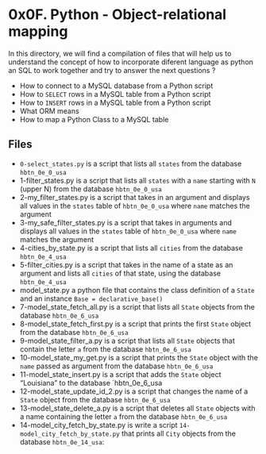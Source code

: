 # 0x0F. Python - Object-relational mapping

In this directory, we will find a compilation of files that will help us to understand the concept of how to incorporate diferent language as python an SQL to work together and try to answer the next questions ?

-   How to connect to a MySQL database from a Python script
-   How to  `SELECT`  rows in a MySQL table from a Python script
-   How to  `INSERT`  rows in a MySQL table from a Python script
-   What ORM means
-   How to map a Python Class to a MySQL table

## Files
 - `0-select_states.py` is a script that lists all `states` from the database `hbtn_0e_0_usa`
 - 1-filter_states.py is a script that lists all `states` with a `name` starting with `N` (upper N) from the database `hbtn_0e_0_usa`
 - 2-my_filter_states.py is a script that takes in an argument and displays all values in the `states` table of `hbtn_0e_0_usa` where `name` matches the argument
 - 3-my_safe_filter_states.py is a script that takes in arguments and displays all values in the `states` table of `hbtn_0e_0_usa` where `name` matches the argument
 - 4-cities_by_state.py is a script that lists all `cities` from the database `hbtn_0e_4_usa`
 - 5-filter_cities.py is a script that takes in the name of a state as an argument and lists all `cities` of that state, using the database `hbtn_0e_4_usa`
 - model_state.py a python file that contains the class definition of a `State` and an instance `Base = declarative_base()`
 - 7-model_state_fetch_all.py is a script that lists all `State` objects from the database `hbtn_0e_6_usa`
 - 8-model_state_fetch_first.py is a script that prints the first `State` object from the database `hbtn_0e_6_usa`
 - 9-model_state_filter_a.py is a script that lists all `State` objects that contain the letter `a` from the database `hbtn_0e_6_usa`
 - 10-model_state_my_get.py is a script that prints the `State` object with the `name` passed as argument from the database `hbtn_0e_6_usa`
 - 11-model_state_insert.py is a script that adds the `State` object “Louisiana” to the database `hbtn_0e_6_usa
 - 12-model_state_update_id_2.py is a script that changes the name of a `State` object from the database `hbtn_0e_6_usa`
 - 13-model_state_delete_a.py is a script that deletes all `State` objects with a name containing the letter `a` from the database `hbtn_0e_6_usa`
 - 14-model_city_fetch_by_state.py is write a script `14-model_city_fetch_by_state.py` that prints all `City` objects from the database `hbtn_0e_14_usa`: